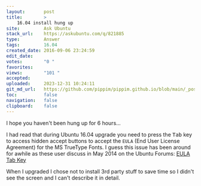 ```yaml
---
layout:       post
title:        >
    16.04 install hung up
site:         Ask Ubuntu
stack_url:    https://askubuntu.com/q/821885
type:         Answer
tags:         16.04
created_date: 2016-09-06 23:24:59
edit_date:    
votes:        "0 "
favorites:    
views:        "101 "
accepted:     
uploaded:     2023-12-31 10:24:11
git_md_url:   https://github.com/pippim/pippim.github.io/blob/main/_posts/2016/2016-09-06-16.04-install-hung-up.md
toc:          false
navigation:   false
clipboard:    false
---
```


I hope you haven't been hung up for 6 hours...

I had read that during Ubuntu 16.04 upgrade you need to press the <kbd>Tab</kbd> key to access hidden accept buttons to accept the `EULA` (End User License Agreement) for the MS TrueType Fonts. I guess this issue has been around for awhile as these user discuss in May 2014 on the  Ubuntu Forums: [EULA Tab Key][1]

When I upgraded I chose not to install 3rd party stuff to save time so I didn't see the screen and I can't describe it in detail.

  [1]: https://ubuntuforums.org/showthread.php?t=2223330
